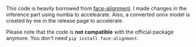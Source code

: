 This code is heavily borrowed from [face-alignment](https://github.com/1adrianb/face-alignment). 
I made changes in the inference part using numba to accelearate. 
Also, a converted onnx model is created by me in the release page to accelerate.

Please note that the code is **not compatible** with the official package anymore. You don't need `pip install face-alignment`.
